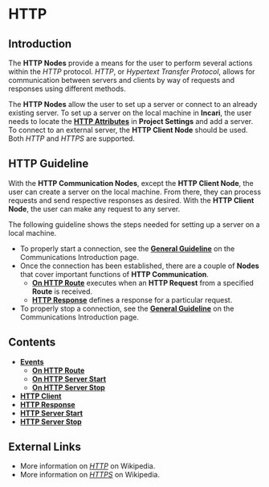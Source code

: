 # HTTP

## Introduction

The **HTTP Nodes** provide a means for the user to perform several actions within the _HTTP_ protocol. _HTTP_, or _Hypertext Transfer Protocol_, allows for communication between servers and clients by way of requests and responses using different methods. 

The **HTTP Nodes** allow the user to set up a server or connect to an already existing server. To set up a server on the local machine in **Incari**, the user needs to locate the [**HTTP Attributes**](../../../modules/project-settings.md#can) in **Project Settings** and add a server. To connect to an external server, the **HTTP Client Node** should be used. Both *HTTP* and *HTTPS* are supported. 

## HTTP Guideline

With the **HTTP Communication Nodes**, except the **HTTP Client Node**, the user can create a server on the local machine. From there, they can process requests and send respective responses as desired. With the **HTTP Client Node**, the user can make any request to any server.

The following guideline shows the steps needed for setting up a server on a local machine. 

* To properly start a connection, see the [**General Guideline**](../README.md#general-guideline) on the Communications Introduction page.
* Once the connection has been established, there are a couple of **Nodes** that cover important functions of **HTTP Communication**.
  * [**On HTTP Route**](events/onhttproute.md) executes when an **HTTP Request** from a specified **Route** is received. 
  * [**HTTP Response**](httpresponse.md) defines a response for a particular request.
* To properly stop a connection, see the [**General Guideline**](../README.md#general-guideline) on the Communications Introduction page.


## Contents

* [**Events**](events/)
  * [**On HTTP Route**](events/onhttproute.md)
  * [**On HTTP Server Start**](events/onhttpserverstart.md)
  * [**On HTTP Server Stop**](events/onhttpserverstop.md)
* [**HTTP Client**](httpclient.md)
* [**HTTP Response**](httpresponse.md)
* [**HTTP Server Start**](httpserverstart.md)
* [**HTTP Server Stop**](httpserverstop.md)

## External Links

* More information on [_HTTP_](https://en.wikipedia.org/wiki/Hypertext_Transfer_Protocol) on Wikipedia.
* More information on [*HTTPS*](https://en.wikipedia.org/wiki/HTTPS) on Wikipedia. 

